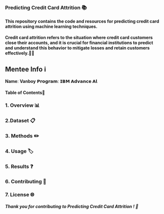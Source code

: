 ### Predicting Credit Card Attrition  📚

#### This repository contains the code and resources for predicting credit card attrition using machine learning techniques.
#### Credit card attrition refers to the situation where credit card customers close their accounts, and it is crucial for financial institutions to predict and understand this behavior to mitigate losses and retain customers effectively.😶‍🌫️


## Mentee Info ℹ️
**Name**:  **Vanboy**
**𝗣𝗿𝗼𝗴𝗿𝗮𝗺**: **𝗜𝗕𝗠 𝗔𝗱𝘃𝗮𝗻𝗰𝗲 𝗔𝗹**


#### Table of Contents👀

### 1. Overview 📊

### 2.Dataset 📋

### 3. Methods ✏️

### 4. Usage 🏷️

### 5. Results ❓

### 6. Contributing 📝

### 7. License 🌐

##### Thank you for contributing to Predicting Credit Card Attrition ! 🌟

